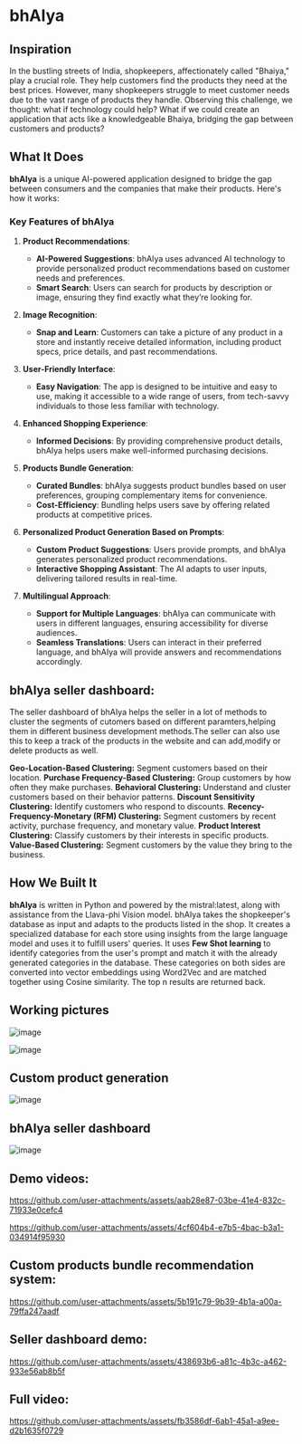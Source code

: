 # bhAIya

## Inspiration

In the bustling streets of India, shopkeepers, affectionately called "Bhaiya," play a crucial role. They help customers find the products they need at the best prices. However, many shopkeepers struggle to meet customer needs due to the vast range of products they handle. Observing this challenge, we thought: what if technology could help? What if we could create an application that acts like a knowledgeable Bhaiya, bridging the gap between customers and products?

## What It Does

**bhAIya** is a unique AI-powered application designed to bridge the gap between consumers and the companies that make their products. Here's how it works:

### Key Features of bhAIya

1. **Product Recommendations**:
   - **AI-Powered Suggestions**: bhAIya uses advanced AI technology to provide personalized product recommendations based on customer needs and preferences.
   - **Smart Search**: Users can search for products by description or image, ensuring they find exactly what they’re looking for.

2. **Image Recognition**:
   - **Snap and Learn**: Customers can take a picture of any product in a store and instantly receive detailed information, including product specs, price details, and past recommendations.

3. **User-Friendly Interface**:
   - **Easy Navigation**: The app is designed to be intuitive and easy to use, making it accessible to a wide range of users, from tech-savvy individuals to those less familiar with technology.

4. **Enhanced Shopping Experience**:
   - **Informed Decisions**: By providing comprehensive product details, bhAIya helps users make well-informed purchasing decisions.

5. **Products Bundle Generation**:
   - **Curated Bundles**: bhAIya suggests product bundles based on user preferences, grouping complementary items for convenience.
   - **Cost-Efficiency**: Bundling helps users save by offering related products at competitive prices.

6. **Personalized Product Generation Based on Prompts**:
   - **Custom Product Suggestions**: Users provide prompts, and bhAIya generates personalized product recommendations.
   - **Interactive Shopping Assistant**: The AI adapts to user inputs, delivering tailored results in real-time.

7. **Multilingual Approach**:
   - **Support for Multiple Languages**: bhAIya can communicate with users in different languages, ensuring accessibility for diverse audiences.
   - **Seamless Translations**: Users can interact in their preferred language, and bhAIya will provide answers and recommendations accordingly.

## bhAIya seller dashboard:
The seller dashboard of bhAIya helps the seller in a lot of methods to cluster the segments of cutomers based on different paramters,helping them in different business development methods.The seller can also use this to keep a track of the products in the website and can add,modify or delete products as well.

**Geo-Location-Based Clustering:** Segment customers based on their location.
**Purchase Frequency-Based Clustering:** Group customers by how often they make purchases.
**Behavioral Clustering:** Understand and cluster customers based on their behavior patterns.
**Discount Sensitivity Clustering:** Identify customers who respond to discounts.
**Recency-Frequency-Monetary (RFM) Clustering:** Segment customers by recent activity, purchase frequency, and monetary value.
**Product Interest Clustering:** Classify customers by their interests in specific products.
**Value-Based Clustering:** Segment customers by the value they bring to the business. 

## How We Built It

**bhAIya** is written in Python and powered by the mistral:latest, along with assistance from the Llava-phi Vision model. bhAIya takes the shopkeeper's database as input and adapts to the products listed in the shop. It creates a specialized database for each store using insights from the large language model and uses it to fulfill users' queries. It uses **Few Shot learning** to identify categories from the user's prompt and match it with the already generated categories in the database. These categories on both sides are converted into vector embeddings using Word2Vec and are matched together using Cosine similarity. The top n results are returned back.
 
## Working pictures 
![image](https://github.com/user-attachments/assets/6c1e0b4a-4937-4ef7-800e-e9235317d7a5)

![image](https://github.com/user-attachments/assets/c2196119-a320-46c8-b24a-9fb4b65035ae)

## Custom product generation
![image](https://github.com/user-attachments/assets/b66832c8-a134-4dda-ac66-a0e831b1e438)


## bhAIya seller dashboard
![image](https://github.com/user-attachments/assets/37d818cf-a195-4661-a290-31cf8261ca0b)

## Demo videos:

https://github.com/user-attachments/assets/aab28e87-03be-41e4-832c-71933e0cefc4

https://github.com/user-attachments/assets/4cf604b4-e7b5-4bac-b3a1-034914f95930

## Custom products bundle recommendation system:
https://github.com/user-attachments/assets/5b191c79-9b39-4b1a-a00a-79ffa247aadf

## Seller dashboard demo: 
https://github.com/user-attachments/assets/438693b6-a81c-4b3c-a462-933e56ab8b5f

## Full video: 
https://github.com/user-attachments/assets/fb3586df-6ab1-45a1-a9ee-d2b1635f0729










